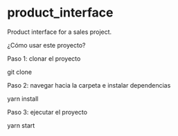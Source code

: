 # product_interface
Product interface for a sales project.

¿Cómo usar este proyecto?

Paso 1: clonar el proyecto

git clone

Paso 2: navegar hacia la carpeta e instalar dependencias

yarn install

Paso 3: ejecutar el proyecto

yarn start
